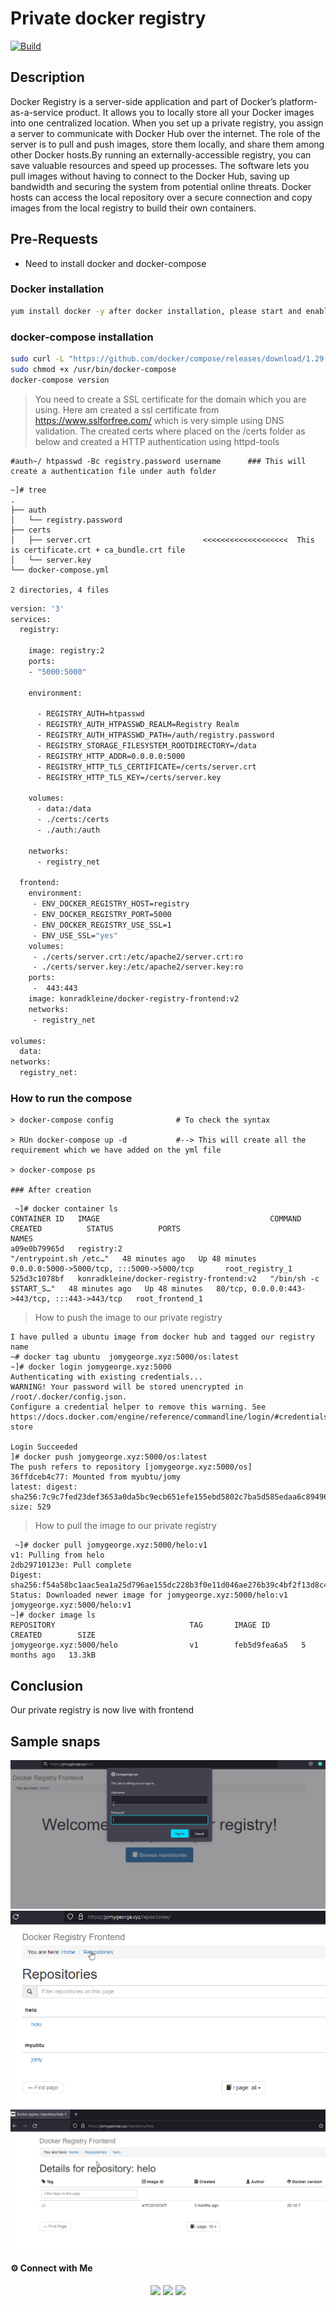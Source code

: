 # Private docker registry

[![Build](https://travis-ci.org/joemccann/dillinger.svg?branch=master)](https://travis-ci.org/joemccann/dillinger)


## Description

Docker Registry is a server-side application and part of Docker’s platform-as-a-service product. It allows you to locally store all your Docker images into one centralized location. When you set up a private registry, you assign a server to communicate with Docker Hub over the internet. The role of the server is to pull and push images, store them locally, and share them among other Docker hosts.By running an externally-accessible registry, you can save valuable resources and speed up processes. The software lets you pull images without having to connect to the Docker Hub, saving up bandwidth and securing the system from potential online threats. Docker hosts can access the local repository over a secure connection and copy images from the local registry to build their own containers.

## Pre-Requests
- Need to install docker and docker-compose

### Docker installation 

```sh
yum install docker -y after docker installation, please start and enable it
```
### docker-compose installation

```sh
sudo curl -L "https://github.com/docker/compose/releases/download/1.29.2/docker-compose-$(uname -s)-$(uname -m)" -o /usr/bin/docker-compose
sudo chmod +x /usr/bin/docker-compose
docker-compose version   
```
> You need to create a SSL certificate for the domain which you are using. Here am created a ssl certificate from https://www.sslforfree.com/ which is very simple using DNS validation.
> The created certs where placed on the /certs folder as below and created a HTTP authentication using httpd-tools

```
#auth~/ htpasswd -Bc registry.password username      ### This will create a authentication file under auth folder
```
```
~]# tree
.
├── auth
│   └── registry.password
├── certs
│   ├── server.crt                         <<<<<<<<<<<<<<<<<<<  This is certificate.crt + ca_bundle.crt file
│   └── server.key
└── docker-compose.yml

2 directories, 4 files
```
```sh
version: '3'
services:
  registry:

    image: registry:2
    ports:
    - "5000:5000"

    environment:

      - REGISTRY_AUTH=htpasswd
      - REGISTRY_AUTH_HTPASSWD_REALM=Registry Realm
      - REGISTRY_AUTH_HTPASSWD_PATH=/auth/registry.password
      - REGISTRY_STORAGE_FILESYSTEM_ROOTDIRECTORY=/data
      - REGISTRY_HTTP_ADDR=0.0.0.0:5000
      - REGISTRY_HTTP_TLS_CERTIFICATE=/certs/server.crt
      - REGISTRY_HTTP_TLS_KEY=/certs/server.key

    volumes:
      - data:/data
      - ./certs:/certs
      - ./auth:/auth

    networks:
      - registry_net

  frontend:
    environment:
     - ENV_DOCKER_REGISTRY_HOST=registry
     - ENV_DOCKER_REGISTRY_PORT=5000
     - ENV_DOCKER_REGISTRY_USE_SSL=1
     - ENV_USE_SSL="yes"
    volumes:
     - ./certs/server.crt:/etc/apache2/server.crt:ro
     - ./certs/server.key:/etc/apache2/server.key:ro
    ports:
     -  443:443
    image: konradkleine/docker-registry-frontend:v2
    networks:
     - registry_net

volumes:
  data:
networks:
  registry_net:
  ```
### How to run the compose
```
> docker-compose config              # To check the syntax

> RUn docker-compose up -d           #--> This will create all the requirement which we have added on the yml file

> docker-compose ps   

### After creation
```
```
 ~]# docker container ls
CONTAINER ID   IMAGE                                      COMMAND                  CREATED          STATUS          PORTS                                           NAMES
a09e0b79965d   registry:2                                 "/entrypoint.sh /etc…"   48 minutes ago   Up 48 minutes   0.0.0.0:5000->5000/tcp, :::5000->5000/tcp       root_registry_1
525d3c1078bf   konradkleine/docker-registry-frontend:v2   "/bin/sh -c $START_S…"   48 minutes ago   Up 48 minutes   80/tcp, 0.0.0.0:443->443/tcp, :::443->443/tcp   root_frontend_1
```
> How to push the image to our private registry
```
I have pulled a ubuntu image from docker hub and tagged our registry name
~# docker tag ubuntu  jomygeorge.xyz:5000/os:latest
~]# docker login jomygeorge.xyz:5000
Authenticating with existing credentials...
WARNING! Your password will be stored unencrypted in /root/.docker/config.json.
Configure a credential helper to remove this warning. See
https://docs.docker.com/engine/reference/commandline/login/#credentials-store

Login Succeeded
]# docker push jomygeorge.xyz:5000/os:latest
The push refers to repository [jomygeorge.xyz:5000/os]
36ffdceb4c77: Mounted from myubtu/jomy
latest: digest: sha256:7c9c7fed23def3653a0da5bc9ecb651efe155ebd5802c7ba5d585edaa6c89496 size: 529
```
> How to pull the image to our private registry
```
 ~]# docker pull jomygeorge.xyz:5000/helo:v1
v1: Pulling from helo
2db29710123e: Pull complete
Digest: sha256:f54a58bc1aac5ea1a25d796ae155dc228b3f0e11d046ae276b39c4bf2f13d8c4
Status: Downloaded newer image for jomygeorge.xyz:5000/helo:v1
jomygeorge.xyz:5000/helo:v1
~]# docker image ls
REPOSITORY                              TAG       IMAGE ID       CREATED        SIZE
jomygeorge.xyz:5000/helo                v1        feb5d9fea6a5   5 months ago   13.3kB
```
## Conclusion
Our private registry is now live with frontend

## Sample snaps

<center><img alt="auth-trigger" src="firefox_CqRyTV1ZYs.png"> </img></center>
<center><img alt="auth-trigger" src="firefox_un8ykpix0o.png"> </img></center>
<center><img alt="auth-trigger" src="firefox_LUegi7SjaD.png"> </img></center>

#### ⚙️ Connect with Me

<p align="center">
<a href="mailto:jomyambattil@gmail.com"><img src="https://img.shields.io/badge/Gmail-D14836?style=for-the-badge&logo=gmail&logoColor=white"/></a>
<a href="https://www.linkedin.com/in/jomygeorge11"><img src="https://img.shields.io/badge/LinkedIn-0077B5?style=for-the-badge&logo=linkedin&logoColor=white"/></a> 
<a href="https://www.instagram.com/therealjomy"><img src="https://img.shields.io/badge/Instagram-E4405F?style=for-the-badge&logo=instagram&logoColor=white"/></a><br />
